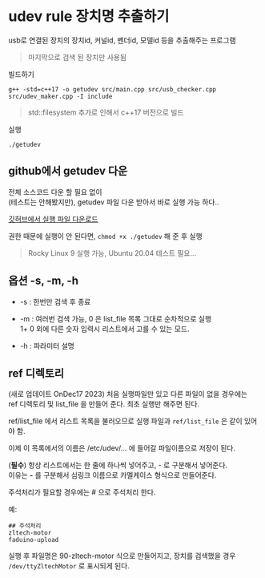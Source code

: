 # udev rule 장치명 추출하기
usb로 연결된 장치의 장치id, 커널id, 벤더id, 모델id 등을 추출해주는 프로그램

> 마지막으로 검색 된 장치만 사용됨 

빌드하기
```
g++ -std=c++17 -o getudev src/main.cpp src/usb_checker.cpp src/udev_maker.cpp -I include
```

> std::filesystem 추가로 인해서 c++17 버전으로 빌드


실행 
```
./getudev
```

## github에서 getudev 다운
전체 소스코드 다운 할 필요 없이   
(테스트는 안해봤지만), getudev 파일 다운 받아서 바로 실행 가능 하다..   

[깃허브에서 실행 파일 다운로드](https://github.com/terrificmn/auto_udevrule/blob/main/getudev)  

권한 때문에 실행이 안 된다면, `chmod +x ./getudev` 해 준 후 실행   

> Rocky Linux 9 실행 가능, Ubuntu 20.04 테스트 필요...


## 옵션 -s, -m, -h   
- -s : 한번만 검색 후 종료   

- -m : 여러번 검색 가능, 
    0 은 list_file 목록 그대로 순차적으로 실행  
    1+ 0 외에 다른 숫자 입력시 리스트에서 고를 수 있는 모드.

- -h : 파라미터 설명

## ref 디렉토리
(새로 업데이트 OnDec17 2023) 처음 실행파일만 있고 다른 파일이 없을 경우에는  
ref 디렉토리 및 list_file 을 만들어 준다. 최초 실행만 해주면 된다.  

ref/list_file 에서 리스트 목록을 불러오므로 실행 파일과 `ref/list_file` 은 같이 있어야 함.   

이제 이 목록에서의 이름은 /etc/udev/... 에 들어갈 파일이름으로 저장이 된다.  

(**필수**) 항상 리스트에서는 한 줄에 하나씩 넣어주고, - 로 구분해서 넣어준다.   
이유는 **-** 를 구분해서 심링크 이름으로 카멜케이스 형식으로 만들어준다.   

주석처리가 필요할 경우에는 # 으로 주석처리 한다. 

예:
``` 
## 주석처리
zltech-motor
faduino-upload
```

실행 후 파일명은 90-zltech-motor 식으로 만들어지고, 장치를 검색했을 경우 `/dev/ttyZltechMotor` 로 표시되게 된다.  


